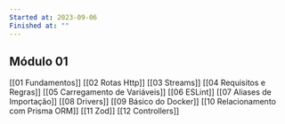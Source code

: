 ```yaml
---
Started at: 2023-09-06
Finished at: ""
---
```

## Módulo 01

[[01 Fundamentos]]
[[02 Rotas Http]]
[[03 Streams]]
[[04 Requisitos e Regras]]
[[05 Carregamento de Variáveis]]
[[06 ESLint]]
[[07 Aliases de Importação]]
[[08 Drivers]]
[[09 Básico do Docker]]
[[10 Relacionamento com Prisma ORM]]
[[11 Zod]]
[[12 Controllers]]
